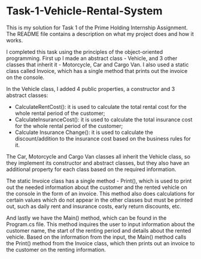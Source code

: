 # Task-1-Vehicle-Rental-System
This is my solution for Task 1 of the Prime Holding Internship Assignment. The README file contains a description on what my project does and how it works.

I completed this task using the principles of the object-oriented programming. First up I made an abstract class - Vehicle, and 3 other classes that inherit it - Motorcycle, Car and Cargo Van. I also used a static class called Invoice, which has a single method that prints out the invoice on the console. 

In the Vehicle class, I added 4 public properties, a constructor and 3 abstract classes:
- CalculateRentCost(): it is used to calculate the total rental cost for the whole rental period of the customer;
- CalculateInsuranceCost(): it is used to calculate the total insurance cost for the whole rental period of the customer;
- Calculate Insurance Change(): it is used to calculate the discount/addition to the insurance cost based on the business rules for it.

The Car, Motorcycle and Cargo Van classes all inherit the Vehicle class, so they implement its constructor and abstract classes, but they also have an additional property for each class based on the required information.

The static Invoice class has a single method - Print(), which is used to print out the needed information about the customer and the rented vehicle on the console in the form of an invoice. This method also does calculations for certain values which do not appear in the other classes but must be printed out, such as daily rent and insurance costs, early return discounts, etc.

And lastly we have the Main() method, which can be found in the Program.cs file. This method inquires the user to input information about the customer name, the start of the renting period and details about the rented vehicle. Based on the information from the input, the Main() method calls the Print() method from the Invoice class, which then prints out an invoice to the customer on the renting information.
